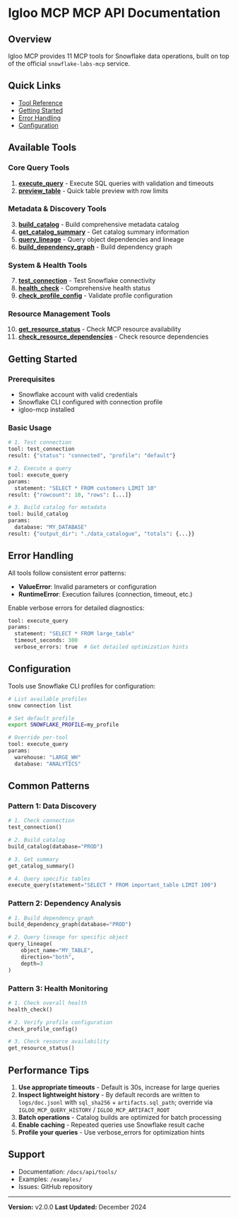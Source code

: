 # Igloo MCP MCP API Documentation

## Overview

Igloo MCP provides 11 MCP tools for Snowflake data operations, built on top of the official `snowflake-labs-mcp` service.

## Quick Links

- [Tool Reference](#available-tools)
- [Getting Started](#getting-started)
- [Error Handling](#error-handling)
- [Configuration](#configuration)

## Available Tools

### Core Query Tools

1. **[execute_query](tools/execute_query.md)** - Execute SQL queries with validation and timeouts
2. **[preview_table](tools/preview_table.md)** - Quick table preview with row limits

### Metadata & Discovery Tools

3. **[build_catalog](tools/build_catalog.md)** - Build comprehensive metadata catalog
4. **[get_catalog_summary](tools/get_catalog_summary.md)** - Get catalog summary information
5. **[query_lineage](tools/query_lineage.md)** - Query object dependencies and lineage
6. **[build_dependency_graph](tools/build_dependency_graph.md)** - Build dependency graph

### System & Health Tools

7. **[test_connection](tools/test_connection.md)** - Test Snowflake connectivity
8. **[health_check](tools/health_check.md)** - Comprehensive health status
9. **[check_profile_config](tools/check_profile_config.md)** - Validate profile configuration

### Resource Management Tools

10. **[get_resource_status](tools/get_resource_status.md)** - Check MCP resource availability
11. **[check_resource_dependencies](tools/check_resource_dependencies.md)** - Check resource dependencies

## Getting Started

### Prerequisites

- Snowflake account with valid credentials
- Snowflake CLI configured with connection profile
- igloo-mcp installed

### Basic Usage

```python
# 1. Test connection
tool: test_connection
result: {"status": "connected", "profile": "default"}

# 2. Execute a query
tool: execute_query
params:
  statement: "SELECT * FROM customers LIMIT 10"
result: {"rowcount": 10, "rows": [...]}

# 3. Build catalog for metadata
tool: build_catalog
params:
  database: "MY_DATABASE"
result: {"output_dir": "./data_catalogue", "totals": {...}}
```

## Error Handling

All tools follow consistent error patterns:

- **ValueError**: Invalid parameters or configuration
- **RuntimeError**: Execution failures (connection, timeout, etc.)

Enable verbose errors for detailed diagnostics:

```python
tool: execute_query
params:
  statement: "SELECT * FROM large_table"
  timeout_seconds: 300
  verbose_errors: true  # Get detailed optimization hints
```

## Configuration

Tools use Snowflake CLI profiles for configuration:

```bash
# List available profiles
snow connection list

# Set default profile
export SNOWFLAKE_PROFILE=my_profile

# Override per-tool
tool: execute_query
params:
  warehouse: "LARGE_WH"
  database: "ANALYTICS"
```

## Common Patterns

### Pattern 1: Data Discovery

```python
# 1. Check connection
test_connection()

# 2. Build catalog
build_catalog(database="PROD")

# 3. Get summary
get_catalog_summary()

# 4. Query specific tables
execute_query(statement="SELECT * FROM important_table LIMIT 100")
```

### Pattern 2: Dependency Analysis

```python
# 1. Build dependency graph
build_dependency_graph(database="PROD")

# 2. Query lineage for specific object
query_lineage(
    object_name="MY_TABLE",
    direction="both",
    depth=3
)
```

### Pattern 3: Health Monitoring

```python
# 1. Check overall health
health_check()

# 2. Verify profile configuration
check_profile_config()

# 3. Check resource availability
get_resource_status()
```

## Performance Tips

1. **Use appropriate timeouts** - Default is 30s, increase for large queries
2. **Inspect lightweight history** - By default records are written to `logs/doc.jsonl` with `sql_sha256` + `artifacts.sql_path`; override via `IGLOO_MCP_QUERY_HISTORY` / `IGLOO_MCP_ARTIFACT_ROOT`
2. **Batch operations** - Catalog builds are optimized for batch processing
3. **Enable caching** - Repeated queries use Snowflake result cache
4. **Profile your queries** - Use verbose_errors for optimization hints

## Support

- Documentation: `/docs/api/tools/`
- Examples: `/examples/`
- Issues: GitHub repository

---

**Version:** v2.0.0
**Last Updated:** December 2024
